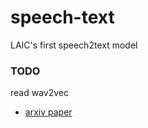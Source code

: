 # speech-text
LAIC's first speech2text model

### TODO

read wav2vec

- [arxiv paper](https://arxiv.org/pdf/1904.05862.pdf#:~:text=wav2vec%20is%20trained%20on%20large,noise%20contrastive%20binary%20classification%20task.)
